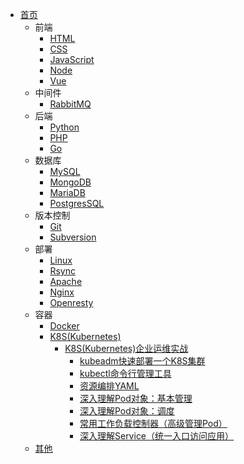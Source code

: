 - [首页](/)
  - 前端
    - [HTML](/zh-cn/html/)
    - [CSS](/zh-cn/css/)
    - [JavaScript](/zh-cn/js/)
    - [Node](/zh-cn/node/)
    - [Vue](/zh-cn/vue/)
  - 中间件
    - [RabbitMQ](/zh-cn/rabbitmq/)
  - 后端
    - [Python](/zh-cn/python/)
    - [PHP](/zh-cn/php/)
    - [Go](/zh-cn/go/)
  - 数据库
    - [MySQL](/zh-cn/mysql/)
    - [MongoDB](/zh-cn/mongodb/)
    - [MariaDB](/zh-cn/mariadb/)
    - [PostgresSQL](/zh-cn/postgressql/)
  - 版本控制
    - [Git](/zh-cn/git/)
    - [Subversion](/zh-cn/subversion/)
  - 部署
    - [Linux](/zh-cn/linux/)
    - [Rsync](/zh-cn/rsync/)
    - [Apache](/zh-cn/apache/)
    - [Nginx](/zh-cn/nginx/)
    - [Openresty](/zh-cn/openresty/)
  - 容器
    - [Docker](/zh-cn/docker/)
    - [K8S(Kubernetes)](/zh-cn/k8s/)
      - [K8S(Kubernetes)企业运维实战](/zh-cn/k8s/企业运维实战/)
        - [kubeadm快速部署一个K8S集群](/zh-cn/k8s/企业运维实战/kubeadm方式快速部署一个K8s集群.md)
        - [kubectl命令行管理工具](/zh-cn/k8s/企业运维实战/kubectl命令行管理工具.md)
        - [资源编排YAML](/zh-cn/k8s/企业运维实战/资源编排.md)
        - [深入理解Pod对象：基本管理](/zh-cn/k8s/企业运维实战/深入理解Pod对象_基本管理.md)
        - [深入理解Pod对象：调度](/zh-cn/k8s/企业运维实战/深入理解Pod对象_调度.md)
        - [常用工作负载控制器（高级管理Pod）](/zh-cn/k8s/企业运维实战/常用工作负载控制器_高级管理Pod.md)
        - [深入理解Service（统一入口访问应用）](/zh-cn/k8s/企业运维实战/深入理解service.md)
  - [其他](/zh-cn/other/)